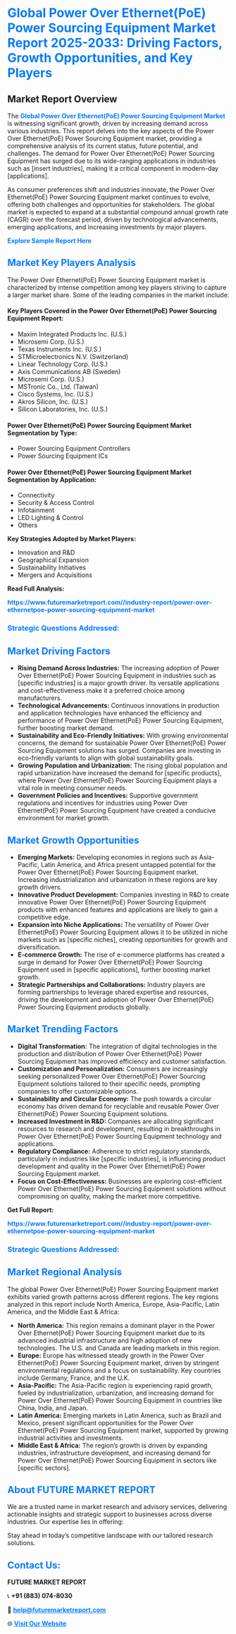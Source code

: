 <h1 style="color: #007BFF;">Global Power Over Ethernet(PoE) Power Sourcing Equipment Market Report 2025-2033: Driving Factors, Growth Opportunities, and Key Players</h1>

<section id="overview">
<h2>Market Report Overview</h2>
<p>The <a href="https://www.futuremarketreport.com//industry-report/power-over-ethernetpoe-power-sourcing-equipment-market" style="color: #007BFF; text-decoration: none;"><strong>Global Power Over Ethernet(PoE) Power Sourcing Equipment Market</strong></a> is witnessing significant growth, driven by increasing demand across various industries. This report delves into the key aspects of the Power Over Ethernet(PoE) Power Sourcing Equipment market, providing a comprehensive analysis of its current status, future potential, and challenges. The demand for Power Over Ethernet(PoE) Power Sourcing Equipment has surged due to its wide-ranging applications in industries such as [insert industries], making it a critical component in modern-day [applications].</p>
<p>As consumer preferences shift and industries innovate, the Power Over Ethernet(PoE) Power Sourcing Equipment market continues to evolve, offering both challenges and opportunities for stakeholders. The global market is expected to expand at a substantial compound annual growth rate (CAGR) over the forecast period, driven by technological advancements, emerging applications, and increasing investments by major players.</p>
</section>

<section id="overview">
<p><a href="https://www.futuremarketreport.com//request-sample/reportId=90714" style="color: #007BFF; text-decoration: none;"><strong>Explore Sample Report Here</strong></a></p>
</section>

<section id="key-players">
<h2 style="color: #007BFF;">Market Key Players Analysis</h2>
<p>The Power Over Ethernet(PoE) Power Sourcing Equipment market is characterized by intense competition among key players striving to capture a larger market share. Some of the leading companies in the market include:</p>
<h4>Key Players Covered in the Power Over Ethernet(PoE) Power Sourcing Equipment Report:</h4>
<ul><li>Maxim Integrated Products Inc. (U.S.)</li><li>Microsemi Corp. (U.S.)</li><li>Texas Instruments Inc. (U.S.)</li><li>STMicroelectronics N.V. (Switzerland)</li><li>Linear Technology Corp. (U.S.)</li><li>Axis Communications AB (Sweden)</li><li>Microsemi Corp. (U.S.)</li><li>MSTronic Co., Ltd. (Taiwan)</li><li>Cisco Systems, Inc. (U.S.)</li><li>Akros Silicon, Inc. (U.S.)</li><li>Silicon Laboratories, Inc. (U.S.)</li></ul>
<h4>Power Over Ethernet(PoE) Power Sourcing Equipment Market Segmentation by Type:</h4>
<ul><li>Power Sourcing Equipment Controllers</li><li>Power Sourcing Equipment ICs</li></ul>

<h4>Power Over Ethernet(PoE) Power Sourcing Equipment Market Segmentation by Application:</h4>
<ul><li>Connectivity</li><li>Security &amp; Access Control</li><li>Infotainment</li><li>LED Lighting &amp; Control</li><li>Others</li></ul>
<p><strong>Key Strategies Adopted by Market Players:</strong></p>
<ul>
<li>Innovation and R&D</li>
<li>Geographical Expansion</li>
<li>Sustainability Initiatives</li>
<li>Mergers and Acquisitions</li>
</ul>
</section>

<section>
<p><strong>Read Full Analysis: </strong></p><a href="https://www.futuremarketreport.com//industry-report/power-over-ethernetpoe-power-sourcing-equipment-market" style="color: #007BFF; text-decoration: none;"><strong>https://www.futuremarketreport.com//industry-report/power-over-ethernetpoe-power-sourcing-equipment-market</strong></a>
<h3 style="color: #007BFF;">Strategic Questions Addressed:</h3>
</section>

<section id="driving-factors">
<h2 style="color: #007BFF;">Market Driving Factors</h2>
<ul>
<li><strong>Rising Demand Across Industries:</strong> The increasing adoption of Power Over Ethernet(PoE) Power Sourcing Equipment in industries such as [specific industries] is a major growth driver. Its versatile applications and cost-effectiveness make it a preferred choice among manufacturers.</li>
<li><strong>Technological Advancements:</strong> Continuous innovations in production and application technologies have enhanced the efficiency and performance of Power Over Ethernet(PoE) Power Sourcing Equipment, further boosting market demand.</li>
<li><strong>Sustainability and Eco-Friendly Initiatives:</strong> With growing environmental concerns, the demand for sustainable Power Over Ethernet(PoE) Power Sourcing Equipment solutions has surged. Companies are investing in eco-friendly variants to align with global sustainability goals.</li>
<li><strong>Growing Population and Urbanization:</strong> The rising global population and rapid urbanization have increased the demand for [specific products], where Power Over Ethernet(PoE) Power Sourcing Equipment plays a vital role in meeting consumer needs.</li>
<li><strong>Government Policies and Incentives:</strong> Supportive government regulations and incentives for industries using Power Over Ethernet(PoE) Power Sourcing Equipment have created a conducive environment for market growth.</li>
</ul>
</section>

<section id="growth-opportunities">
<h2 style="color: #007BFF;">Market Growth Opportunities</h2>
<ul>
<li><strong>Emerging Markets:</strong> Developing economies in regions such as Asia-Pacific, Latin America, and Africa present untapped potential for the Power Over Ethernet(PoE) Power Sourcing Equipment market. Increasing industrialization and urbanization in these regions are key growth drivers.</li>
<li><strong>Innovative Product Development:</strong> Companies investing in R&D to create innovative Power Over Ethernet(PoE) Power Sourcing Equipment products with enhanced features and applications are likely to gain a competitive edge.</li>
<li><strong>Expansion into Niche Applications:</strong> The versatility of Power Over Ethernet(PoE) Power Sourcing Equipment allows it to be utilized in niche markets such as [specific niches], creating opportunities for growth and diversification.</li>
<li><strong>E-commerce Growth:</strong> The rise of e-commerce platforms has created a surge in demand for Power Over Ethernet(PoE) Power Sourcing Equipment used in [specific applications], further boosting market growth.</li>
<li><strong>Strategic Partnerships and Collaborations:</strong> Industry players are forming partnerships to leverage shared expertise and resources, driving the development and adoption of Power Over Ethernet(PoE) Power Sourcing Equipment products globally.</li>
</ul>
</section>

<section id="trending-factors">
<h2 style="color: #007BFF;">Market Trending Factors</h2>
<ul>
<li><strong>Digital Transformation:</strong> The integration of digital technologies in the production and distribution of Power Over Ethernet(PoE) Power Sourcing Equipment has improved efficiency and customer satisfaction.</li>
<li><strong>Customization and Personalization:</strong> Consumers are increasingly seeking personalized Power Over Ethernet(PoE) Power Sourcing Equipment solutions tailored to their specific needs, prompting companies to offer customizable options.</li>
<li><strong>Sustainability and Circular Economy:</strong> The push towards a circular economy has driven demand for recyclable and reusable Power Over Ethernet(PoE) Power Sourcing Equipment solutions.</li>
<li><strong>Increased Investment in R&D:</strong> Companies are allocating significant resources to research and development, resulting in breakthroughs in Power Over Ethernet(PoE) Power Sourcing Equipment technology and applications.</li>
<li><strong>Regulatory Compliance:</strong> Adherence to strict regulatory standards, particularly in industries like [specific industries], is influencing product development and quality in the Power Over Ethernet(PoE) Power Sourcing Equipment market.</li>
<li><strong>Focus on Cost-Effectiveness:</strong> Businesses are exploring cost-efficient Power Over Ethernet(PoE) Power Sourcing Equipment solutions without compromising on quality, making the market more competitive.</li>
</ul>
</section>

<section>
<p><strong>Get Full Report: </strong></p><a href="https://www.futuremarketreport.com//industry-report/power-over-ethernetpoe-power-sourcing-equipment-market" style="color: #007BFF; text-decoration: none;"><strong>https://www.futuremarketreport.com//industry-report/power-over-ethernetpoe-power-sourcing-equipment-market</strong></a>
<h3 style="color: #007BFF;">Strategic Questions Addressed:</h3>
</section>


<section id="regional-analysis">
<h2 style="color: #007BFF;">Market Regional Analysis</h2>
<p>The global Power Over Ethernet(PoE) Power Sourcing Equipment market exhibits varied growth patterns across different regions. The key regions analyzed in this report include North America, Europe, Asia-Pacific, Latin America, and the Middle East & Africa:</p>
<ul>
<li><strong>North America:</strong> This region remains a dominant player in the Power Over Ethernet(PoE) Power Sourcing Equipment market due to its advanced industrial infrastructure and high adoption of new technologies. The U.S. and Canada are leading markets in this region.</li>
<li><strong>Europe:</strong> Europe has witnessed steady growth in the Power Over Ethernet(PoE) Power Sourcing Equipment market, driven by stringent environmental regulations and a focus on sustainability. Key countries include Germany, France, and the U.K.</li>
<li><strong>Asia-Pacific:</strong> The Asia-Pacific region is experiencing rapid growth, fueled by industrialization, urbanization, and increasing demand for Power Over Ethernet(PoE) Power Sourcing Equipment in countries like China, India, and Japan.</li>
<li><strong>Latin America:</strong> Emerging markets in Latin America, such as Brazil and Mexico, present significant opportunities for the Power Over Ethernet(PoE) Power Sourcing Equipment market, supported by growing industrial activities and investments.</li>
<li><strong>Middle East & Africa:</strong> The region’s growth is driven by expanding industries, infrastructure development, and increasing demand for Power Over Ethernet(PoE) Power Sourcing Equipment in sectors like [specific sectors].</li>
</ul>
</section>

<footer>
<h2 style="color: #007BFF;">About FUTURE MARKET REPORT</h2>
<p>We are a trusted name in market research and advisory services, delivering actionable insights and strategic support to businesses across diverse industries. Our expertise lies in offering:</p>

<p>Stay ahead in today’s competitive landscape with our tailored research solutions.</p>

<h2 style="color: #007BFF;">Contact Us:</h2>
<p><strong>FUTURE MARKET REPORT</strong></p>
<p>📞 <strong>+91 (883) 074-8030</strong></p>
<p>📧 <strong><a href="mailto:help@futuremarketreport.com" style="color: #007BFF;">help@futuremarketreport.com</a></strong></p>
<p>🌐 <strong><a href="https://www.futuremarketreport.com/" style="color: #007BFF;">Visit Our Website</a></strong></p>
</footer>